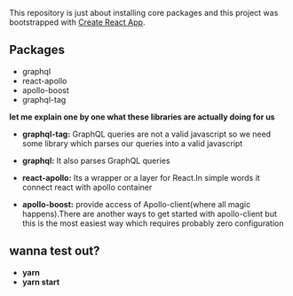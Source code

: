 This repository is just about installing core packages and this project was bootstrapped with [Create React App](https://github.com/facebook/create-react-app).


## Packages 

- graphql
- react-apollo
- apollo-boost
- graphql-tag

 **let me explain one by one what these libraries are actually doing for us**

- **graphql-tag:** GraphQL queries are not a valid javascript so we need some library which parses our queries into a valid javascript

- **graphql:** It also parses GraphQL queries

- **react-apollo:** Its a wrapper or a layer for React.In simple words it connect react with apollo container

- **apollo-boost:** provide access of Apollo-client(where all magic happens).There are another ways to get started with apollo-client but this is the most easiest way which requires probably zero configuration



## wanna test out?
- **yarn**
- **yarn start**


